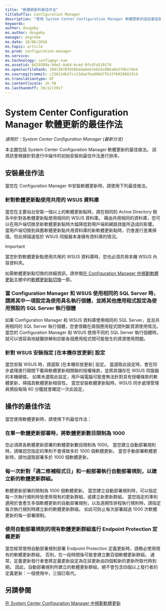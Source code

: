 ```yaml
---
title: "軟體更新的最佳作法"
titleSuffix: Configuration Manager
description: "使用 System Center Configuration Manager 軟體更新的這些最佳做法。"
keywords: 
author: dougeby
ms.author: dougeby
manager: angrobe
ms.date: 10/06/2016
ms.topic: article
ms.prod: configuration-manager
ms.service: 
ms.technology: configmgr-sum
ms.assetid: 6d20389a-9de2-4a64-bced-9fc4fa519174
ms.openlocfilehash: 10913870f650bdda6eb7e65dc88ba8e3f0b17de4
ms.sourcegitcommit: c236214b2fcc13dae7bad96d7fb33f692868191d
ms.translationtype: HT
ms.contentlocale: zh-TW
ms.lasthandoff: 10/12/2017
---
```

# <a name="best-practices-for-software-updates-in-system-center-configuration-manager"></a>System Center Configuration Manager 軟體更新的最佳作法

*適用於：System Center Configuration Manager (最新分支)*

本主題包括 System Center Configuration Manager 軟體更新的最佳做法。 該資訊會根據針對進行中操作的初始安裝和最佳作法進行排序。  

## <a name="installation-best-practices"></a>安裝最佳作法  
 當您在 Configuration Manager 中安裝軟體更新時，請使用下列最佳做法。  

### <a name="use-a-shared-wsus-database-for-software-update-points"></a>針對軟體更新點使用共用的 WSUS 資料庫  
 當您在主要站台安裝一個以上的軟體更新點時，請在相同的 Active Directory 樹系中針對各軟體更新點使用相同的 WSUS 資料庫。 藉由共用相同的資料庫，您可以在用戶端切換至新軟體更新點時大幅降低對用戶端和網路效能所造成的影響。 當用戶端切換到與舊軟體更新點共用資料庫的新軟體更新點時，仍會進行差異掃描，但此掃描遠低於 WSUS 伺服器本身擁有資料庫的情況。  

> [!IMPORTANT]  
>  當您針對軟體更新點使用共用的 WSUS 資料庫時，您也必須共用本機 WSUS 內容資料夾。  

 如需軟體更新點切換的詳細資訊，請參閱[在 Configuration Manager 中規劃軟體更新](../../sum/plan-design/plan-for-software-updates.md)主題中的[軟體更新點切換](../../sum/plan-design/plan-for-software-updates.md#BKMK_SUPSwitching)一節。  

### <a name="when-configuration-manager-and-wsus-use-the-same-sql-server-configure-one-of-these-to-use-a-named-instance-and-the-other-to-use-the-default-instance-of-sql-server"></a>當 Configuration Manager 和 WSUS 使用相同的 SQL Server 時，請將其中一項設定為使用具名執行個體，並將其他應用程式設定為使用預設的 SQL Server 執行個體  
 如果 Configuration Manager 和 WSUS 資料庫使用相同的 SQL Server，並且共用相同的 SQL Server 執行個體，您會很難在兩個應用程式間判斷資源使用情況。 當您的 Configuration Manager 和 WSUS 使用不同的 SQL Server 執行個體時，就可以很容易地疑難排解和診斷各個應用程式間可能發生的資源使用問題。  

### <a name="specify-the-store-updates-locally-setting-for-the-wsus-installation"></a>針對 WSUS 安裝指定 [在本機存放更新] 設定  
 當您安裝 WSUS 時，請選取 [在本機存放更新] 設定。 當選取此設定時，會在同步處理進行期間下載與軟體更新相關聯的授權條款，並將其儲存在 WSUS 伺服器的本機硬碟。 如果未選取此設定，用戶端電腦可能會無法針對具有授權條款的軟體更新，掃描其軟體更新相容性。 當您安裝軟體更新點時，WSUS 同步處理管理員預設每隔 60 分鐘就會確認一次此設定。  

## <a name="operational-best-practices"></a>操作的最佳作法  
 當您使用軟體更新時，請使用下列最佳作法：  

### <a name="limit-software-updates-to-1000-in-a-single-software-update-deployment"></a>在單一軟體更新部署時，將軟體更新數目限制為 1000  
 您必須將各軟體更新部署的軟體更新數目限制為 1000。 當您建立自動部署規則時，請確認您指定的準則不會導致多於 1000 個軟體更新。 當您手動部署軟體更新時，請勿選取部署多於 1000 個軟體更新。  

### <a name="create-a-new-software-update-group-each-time-an-automatic-deployment-rule-runs-for-patch-tuesday-and-for-general-deployment"></a>每一次針對「週二修補程式日」和一般部署執行自動部署規則，以建立新的軟體更新群組。  
 軟體更新部署的限制為 1000 個軟體更新。 當您建立自動部署規則時，可以指定每一次執行規則時皆使用現有的更新群組，或建立新更新群組。 當您指定的準則適用於會產生多個軟體更新的自動部署規則，以及週期性排程執行規則時，請指定每次執行規則時建立新的軟體更新群組。 如此可防止每次部署超過 1000 次軟體更新的每一部署限制。  

### <a name="use-an-existing-software-update-group-for-automatic-deployment-rules-for-endpoint-protection-definition-updates"></a>使用自動部署規則的現有軟體更新群組進行 Endpoint Protection 定義更新  
 當您經常使用自動部署規則部署 Endpoint Protection 定義更新時，請務必使用現有的軟體更新群組。 否則，在一段時間後可能會建立數百個軟體更新群組。 通常，定義更新發行者會將定義更新設定為在該更新由四個較新的更新所取代時到期。 因此，自動部署規則所建立的軟體更新群組，絕不會包含四個以上發行者的定義更新：一個使用中，三個已取代。  

## <a name="see-also"></a>另請參閱  
 [在 System Center Configuration Manager 中規劃軟體更新](../../sum/plan-design/plan-for-software-updates.md)

